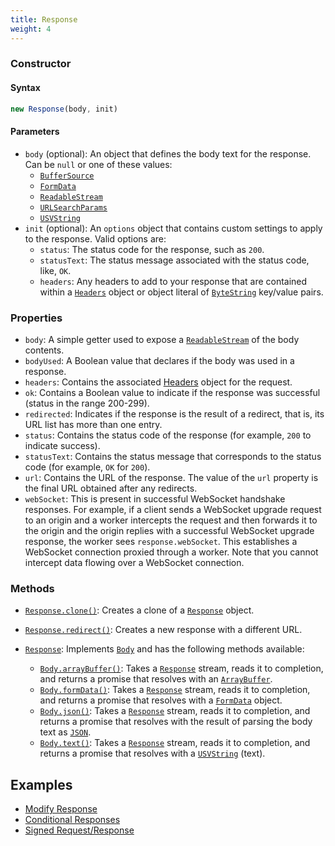 ```yaml
---
title: Response
weight: 4
---
```


### Constructor

#### Syntax

```javascript
new Response(body, init)
```

#### Parameters

- `body` (optional): An object that defines the body text for the response. Can be `null` or one of these values:
  - [`BufferSource`](https://developer.mozilla.org/en-US/docs/Web/API/BufferSource)
  - [`FormData`](https://developer.mozilla.org/en-US/docs/Web/API/FormData)
  - [`ReadableStream`](https://developer.mozilla.org/en-US/docs/Web/API/ReadableStream)
  - [`URLSearchParams`](https://developer.mozilla.org/en-US/docs/Web/API/URLSearchParams)
  - [`USVString`](https://developer.mozilla.org/en-US/docs/Web/API/USVString)
- `init` (optional): An `options` object that contains custom settings to apply to the response. Valid options are:
  - `status`: The status code for the response, such as `200`.
  - `statusText`: The status message associated with the status code, like, `OK`.
  - `headers`: Any headers to add to your response that are contained within a [`Headers`](/reference/apis/request#constructor-parameters) object or object literal of [`ByteString`](https://developer.mozilla.org/en-US/docs/Web/API/ByteString) key/value pairs.

### Properties

- `body`: A simple getter used to expose a [`ReadableStream`](/reference/apis/streams) of the body contents.
- `bodyUsed`: A Boolean value that declares if the body was used in a response.
- `headers`: Contains the associated [Headers](/reference/apis/request#constructor-parameters) object for the request.
- `ok`: Contains a Boolean value to indicate if the response was successful (status in the range 200-299).
- `redirected`: Indicates if the response is the result of a redirect, that is, its URL list has more than one entry.
- `status`: Contains the status code of the response (for example, `200` to indicate success).
- `statusText`: Contains the status message that corresponds to the status code (for example, `OK` for `200`).
- `url`: Contains the URL of the response. The value of the `url` property is the final URL obtained after any redirects.
- `webSocket`: This is present in successful WebSocket handshake responses. For example, if a client sends a WebSocket upgrade request to an origin and a worker intercepts the request and then forwards it to the origin and the origin replies with a successful WebSocket upgrade response, the worker sees `response.webSocket`. This establishes a WebSocket connection proxied through a worker. Note that you cannot intercept data flowing over a WebSocket connection.

### Methods

- [`Response.clone()`](https://developer.mozilla.org/en-US/docs/Web/API/Response/clone): Creates a clone of a [`Response`](#response) object.

- [`Response.redirect()`](https://developer.mozilla.org/en-US/docs/Web/API/Response/redirect): Creates a new response with a different URL.

- [`Response`](#response): Implements [`Body`](https://developer.mozilla.org/en-US/docs/Web/API/Body) and has the following methods available:
  - [`Body.arrayBuffer()`](https://developer.mozilla.org/en-US/docs/Web/API/Body/arrayBuffer): Takes a [`Response`](#response) stream, reads it to completion, and returns a promise that resolves with an [`ArrayBuffer`](https://developer.mozilla.org/en-US/docs/Web/API/ArrayBuffer).
  - [`Body.formData()`](https://developer.mozilla.org/en-US/docs/Web/API/Body/formData): Takes a [`Response`](#response) stream, reads it to completion, and returns a promise that resolves with a [`FormData`](https://developer.mozilla.org/en-US/docs/Web/API/FormData) object.
  - [`Body.json()`](https://developer.mozilla.org/en-US/docs/Web/API/Body/json): Takes a [`Response`](#response) stream, reads it to completion, and returns a promise that resolves with the result of parsing the body text as [`JSON`](https://developer.mozilla.org/en-US/docs/Web/JavaScript/Reference/Global_Objects/JSON).
  - [`Body.text()`](https://developer.mozilla.org/en-US/docs/Web/API/Body/text): Takes a [`Response`](#response) stream, reads it to completion, and returns a promise that resolves with a [`USVString`](https://developer.mozilla.org/en-US/docs/Web/API/USVString) (text).

## Examples
  
* [Modify Response](/templates/pages//modify_res_props)
* [Conditional Responses](/templates/pages/conditional_responses)
* [Signed Request/Response](/templates/pages/signed_request)
